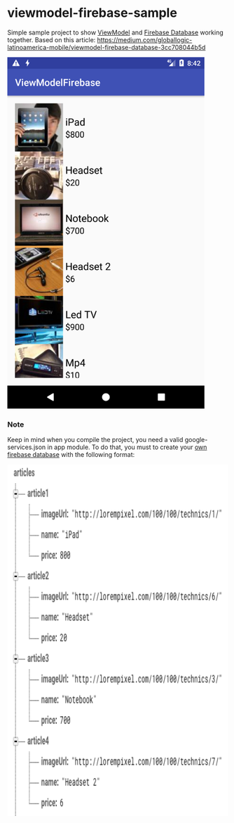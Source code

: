 # viewmodel-firebase-sample

Simple sample project to show [ViewModel](https://developer.android.com/topic/libraries/architecture/viewmodel.html) and [Firebase Database](https://firebase.google.com/docs/database/android/start/) working together. Based on this article: https://medium.com/globallogic-latinoamerica-mobile/viewmodel-firebase-database-3cc708044b5d

<img src="home.png" height="800">

### Note
Keep in mind when you compile the project, you need a valid google-services.json in app module. To do that, you must to create your [own firebase database](https://firebase.google.com/docs/database/android/structure-data) with the following format:

<img src="firebase-database.png" height="800">
